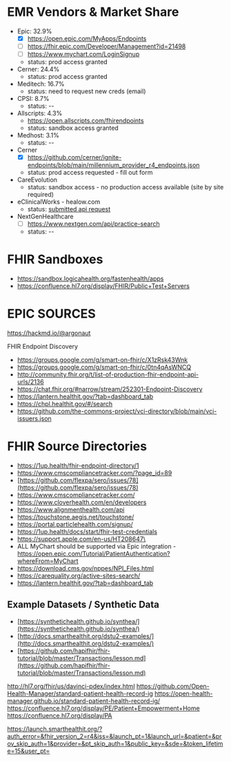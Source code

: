 


# EMR Vendors & Market Share
- Epic: 32.9%
	- [x] https://open.epic.com/MyApps/Endpoints
	- [ ] https://fhir.epic.com/Developer/Management?id=21498
	- [ ] https://www.mychart.com/LoginSignup
	- status: prod access granted
- Cerner: 24.4%
	- status: prod access granted
- Meditech: 16.7%
	- status: need to request new creds (email)
- CPSI: 8.7%
	- status: --
- Allscripts: 4.3%
	- https://open.allscripts.com/fhirendpoints
	- status: sandbox access granted
- Medhost: 3.1%
	- status: --
- Cerner
	- [x] https://github.com/cerner/ignite-endpoints/blob/main/millennium_provider_r4_endpoints.json
	- status: prod access requested - fill out form
- CareEvolution
	- status: sandbox access - no production access available (site by site required)
- eClinicalWorks - healow.com
	- status: [submitted api request](https://www.eclinicalworks.com/products-services/interoperability/provider-centric-apps/)
- NextGenHealthcare
	- [ ] https://www.nextgen.com/api/practice-search
	- status: -- 



# FHIR Sandboxes
- https://sandbox.logicahealth.org/fastenhealth/apps
- https://confluence.hl7.org/display/FHIR/Public+Test+Servers

# EPIC SOURCES


https://hackmd.io/@argonaut


FHIR Endpoint Discovery
- https://groups.google.com/g/smart-on-fhir/c/X1zRsk43Wnk
- https://groups.google.com/g/smart-on-fhir/c/0tn4qAsWNCQ
- http://community.fhir.org/t/list-of-production-fhir-endpoint-api-urls/2136
- https://chat.fhir.org/#narrow/stream/252301-Endpoint-Discovery
- https://lantern.healthit.gov/?tab=dashboard_tab
- https://chpl.healthit.gov/#/search
- https://github.com/the-commons-project/vci-directory/blob/main/vci-issuers.json

# FHIR Source Directories
- https://1up.health/fhir-endpoint-directory/1
- https://www.cmscompliancetracker.com/?page_id=89
- [https://github.com/flexpa/sero/issues/78](https://github.com/flexpa/sero/issues/78)
- https://www.cmscompliancetracker.com/
- https://www.cloverhealth.com/en/developers
- https://www.alignmenthealth.com/api
- https://touchstone.aegis.net/touchstone/
- https://portal.particlehealth.com/signup/
- https://1up.health/docs/start/fhir-test-credentials
- https://support.apple.com/en-us/HT208647\
- ALL MyChart should be supported via Epic integration - https://open.epic.com/Tutorial/PatientAuthentication?whereFrom=MyChart
- https://download.cms.gov/nppes/NPI_Files.html
- https://carequality.org/active-sites-search/
- https://lantern.healthit.gov/?tab=dashboard_tab


## Example Datasets / Synthetic Data
- [https://synthetichealth.github.io/synthea/](https://synthetichealth.github.io/synthea/)
- [http://docs.smarthealthit.org/dstu2-examples/](http://docs.smarthealthit.org/dstu2-examples/)
- [https://github.com/hapifhir/fhir-tutorial/blob/master/Transactions/lesson.md](https://github.com/hapifhir/fhir-tutorial/blob/master/Transactions/lesson.md)



http://hl7.org/fhir/us/davinci-pdex/index.html
https://github.com/Open-Health-Manager/standard-patient-health-record-ig
https://open-health-manager.github.io/standard-patient-health-record-ig/
https://confluence.hl7.org/display/PE/Patient+Empowerment+Home
https://confluence.hl7.org/display/PA


https://launch.smarthealthit.org/?auth_error=&fhir_version_2=r4&iss=&launch_pt=1&launch_url=&patient=&prov_skip_auth=1&provider=&pt_skip_auth=1&public_key=&sde=&token_lifetime=15&user_pt=


